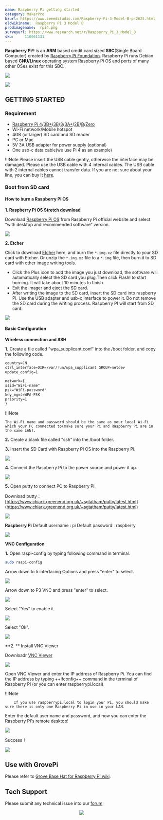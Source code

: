 ```yaml
---
name: Raspberry Pi getting started
category: MakerPro
bzurl: https://www.seeedstudio.com/Raspberry-Pi-3-Model-B-p-2625.html
oldwikiname:  Raspberry Pi 3 Model B
prodimagename:  rpi4.png
surveyurl: https://www.research.net/r/Raspberry_Pi_3_Model_B
sku:     110061131
---
```


**Raspberry Pi®** is an **ARM** based credit card sized **SBC**(Single Board Computer) created by [Raspberry Pi Foundation](http://www.raspberrypi.org). Raspberry Pi runs Debian based **GNU/Linux** operating system [Raspberry Pi OS ](https://www.raspberrypi.org/downloads/raspberry-pi-os/) and ports of many other OSes exist for this SBC.

![](https://files.seeedstudio.com/wiki/Raspberry_Pi_3_Model_B/img/rpi4.png)


[![](https://files.seeedstudio.com/wiki/Seeed-WiKi/docs/images/300px-Get_One_Now_Banner-ragular.png)](https://www.seeedstudio.com/Raspberry-Pi-4-Computer-Model-B-8GB-p-4595.html)




## GETTING STARTED 

### Requirement 
- [Raspberry Pi 4](https://www.seeedstudio.com/Raspberry-Pi-4-Computer-Model-B-8GB-p-4595.html)/[3B+](https://www.seeedstudio.com/Raspberry-Pi-3-Model-B--p-3037.html)/[3B](https://www.seeedstudio.com/Raspberry-Pi-3-Model-B-p-2625.html)/[3](https://www.seeedstudio.com/Raspberry-Pi-Compute-Module-3-p-2848.html)/[3A+](https://www.seeedstudio.com/Raspberry-Pi-3-Model-p-3216.html)/[2B](https://www.seeedstudio.com/Raspberry-Pi-2-Model-B-w-ARMv7-Quad-Core-1GB-RAM-p-2289.html)/[B](https://www.seeedstudio.com/Raspberry-Pi-Model-B-p-1634.html)/[Zero](https://www.seeedstudio.com/Raspberry-Pi-Zero-p-4254.html)
- Wi-Fi network/Mobile hotspot
- 4GB (or larger) SD card and SD reader
- PC or Mac            
- 5V 3A USB adapter for power supply (optional)  
- One usb-c data cable(we use Pi 4 as an example)
        


!!!Note
    Please insert the USB cable gently, otherwise the interface may be damaged. Please use the USB cable with 4 internal cables. The USB cable with 2 internal cables cannot transfer data. If you are not sure about your line, you can buy it [here](https://www.seeedstudio.com/Micro-USB-Cable-48cm-p-1475.html).
  

### Boot from SD card

#### How to burn a Raspberry Pi OS

**1. Raspberry Pi OS Stretch download**

Download [Raspberry Pi OS](https://www.raspberrypi.org/downloads/raspberry-pi-os/) from Raspberry Pi official website and select “with desktop and recommended software” version.

![](https://files.seeedstudio.com/wiki/Raspberry_Pi_3_Model_B/img/rspberrypios.png)


**2. Etcher**

<font face="">Click to download <a href="https://etcher.io/">Etcher</a> here, and burn the ```*.img.xz``` file directly to your SD card with Etcher. Or unzip the ```*.img.xz``` file to a ```*.img``` file, then burn it to SD card with other image writing tools.
<br>
- Click the Plus icon to add the image you just download, the software will automatically select the SD card you plug.Then click Flash! to start burning. It will take about 10 minutes to finish. </font>
- Exit the imager and eject the SD card.
- After writing the image to the SD card, insert the SD card into raspberry PI. Use the USB adapter and usb-c interface to power it. Do not remove the SD card during the writing process. Raspberry PI will start from SD card.

![](https://files.seeedstudio.com/wiki/Raspberry_Pi_3_Model_B/img/etcher.png)




#### Basic Configuration

**Wireless connection and SSH**

**1.** Create a file called "wpa_supplicant.conf" into the /boot folder, and copy the following code.


```txt
country=CN
ctrl_interface=DIR=/var/run/wpa_supplicant GROUP=netdev
update_config=1
 
network={
ssid="WiFi-name"
psk="WiFi-password"
key_mgmt=WPA-PSK
priority=1
}
```

!!!Note

	The Wi-Fi name and password should be the same as your local Wi-Fi which your PC connected to(make sure your PC and Raspberry Pi are in the same LAN).


**2.** Create a blank file called "ssh" into the /boot folder.

**3.** Insert the SD Card with Raspberry Pi OS into the Raspberry Pi.

![](https://files.seeedstudio.com/wiki/Grove_Beginner_Kit_for_RaspberryPi/img/sd_card.jpg)

**4.** Connect the Raspberry Pi to the power source and power it up. 

![](https://files.seeedstudio.com/wiki/Grove_Beginner_Kit_for_RaspberryPi/img/power.jpg)

**5.** Open putty to connect PC to Raspberry Pi. 

Download putty： [https://www.chiark.greenend.org.uk/~sgtatham/putty/latest.html](https://www.chiark.greenend.org.uk/~sgtatham/putty/latest.html)

![](https://files.seeedstudio.com/wiki/Grove_Beginner_Kit_for_RaspberryPi/img/ss3.png)


**Raspberry Pi**
Default username : pi
Default password : raspberry         

![](https://files.seeedstudio.com/wiki/Grove_Beginner_Kit_for_RaspberryPi/img/ss4.jpg)

**VNC Configuration**

**1.** Open raspi-config by typing following command in terminal.

```bash
sudo raspi-config
```

Arrow down to 5 interfacing Options and press "enter" to select.

![](https://files.seeedstudio.com/wiki/Grove_Beginner_Kit_for_RaspberryPi/img/ss5.png)

Arrow down to P3 VNC and press "enter" to select.

![](https://files.seeedstudio.com/wiki/Grove_Beginner_Kit_for_RaspberryPi/img/ss6.png)

Select "Yes" to enable it.

![](https://files.seeedstudio.com/wiki/Grove_Beginner_Kit_for_RaspberryPi/img/ss7.png)

Select "Ok".

![](https://files.seeedstudio.com/wiki/Grove_Beginner_Kit_for_RaspberryPi/img/ss8.png)

**2. ** Install VNC Viewer

Downloadr [VNC Viewer](https://www.realvnc.com/en/connect/download/viewer/)

![](https://files.seeedstudio.com/wiki/Grove_Beginner_Kit_for_RaspberryPi/img/ss9.png)

Open VNC Viewer and enter the IP address of Raspberry Pi. You can find the IP address by typing ++ifconfig++ command in the terminal of Raspberry Pi (or you can enter raspberrypi.local). 

!!!Note

		If you use raspberrypi.local to login your Pi, you should make sure there is only one Raspberry Pi in use in your LAN.

Enter the default user name and password, and now you can enter the Raspberry Pi's remote desktop!


![](https://files.seeedstudio.com/wiki/Grove_Beginner_Kit_for_RaspberryPi/img/ss10.png)

Success！

![](https://files.seeedstudio.com/wiki/Grove_Beginner_Kit_for_RaspberryPi/img/ss11.PNG)



## Use with GrovePi
Please refer to [Grove Base Hat for Raspberry Pi wiki](https://wiki.seeedstudio.com/Grove_Base_Hat_for_Raspberry_Pi/).





## Tech Support
Please submit any technical issue into our [forum](https://forum.seeedstudio.com/). <br /><p style="text-align:center"><a href="https://www.seeedstudio.com/act-4.html?utm_source=wiki&utm_medium=wikibanner&utm_campaign=newproducts" target="_blank"><img src="https://files.seeedstudio.com/wiki/Wiki_Banner/new_product.jpg" /></a></p>